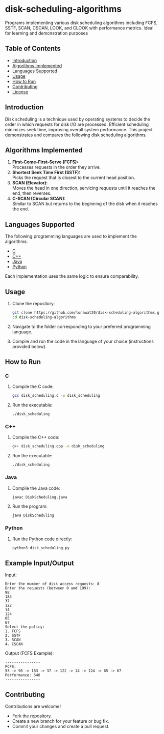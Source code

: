 # disk-scheduling-algorithms
Programs implementing various disk scheduling algorithms including FCFS, SSTF, SCAN, CSCAN, LOOK, and CLOOK with performance metrics. Ideal for learning and demonstration purposes

## Table of Contents
- [Introduction](#introduction)
- [Algorithms Implemented](#algorithms-implemented)
- [Languages Supported](#languages-supported)
- [Usage](#usage)
- [How to Run](#how-to-run)
- [Contributing](#contributing)
- [License](#license)

## Introduction

Disk scheduling is a technique used by operating systems to decide the order in which requests for disk I/O are processed. Efficient scheduling minimizes seek time, improving overall system performance. This project demonstrates and compares the following disk scheduling algorithms.

## Algorithms Implemented

1. **First-Come-First-Serve (FCFS):**  
   Processes requests in the order they arrive.
2. **Shortest Seek Time First (SSTF):**  
   Picks the request that is closest to the current head position.
3. **SCAN (Elevator):**  
   Moves the head in one direction, servicing requests until it reaches the end, then reverses.
4. **C-SCAN (Circular SCAN):**  
   Similar to SCAN but returns to the beginning of the disk when it reaches the end.

## Languages Supported
The following programming languages are used to implement the algorithms:
- [C](./C)
- [C++](./C++)
- [Java](./Java)
- [Python](./Python)

Each implementation uses the same logic to ensure comparability.

## Usage
1. Clone the repository:
   ```bash
   git clone https://github.com/lunawat20/disk-scheduling-algorithms.git
   cd disk-scheduling-algorithms
   ```
2. Navigate to the folder corresponding to your preferred programming language.

3. Compile and run the code in the language of your choice (instructions provided below).

## How to Run

### **C**
1. Compile the C code:
   ```bash
   gcc disk_scheduling.c -o disk_scheduling
   ```
2. Run the executable:
   ```bash
   ./disk_scheduling
   ```

### C++
1. Compile the C++ code:
   ```bash
   g++ disk_scheduling.cpp -o disk_scheduling
   ```
2. Run the executable:
   ```bash
   ./disk_scheduling
   ```

### Java
1. Compile the Java code:
   ```bash
   javac DiskScheduling.java
   ```
2. Run the program:
   ```bash
   java DiskScheduling
   ```

### Python
1. Run the Python code directly:
   ```bash
   python3 disk_scheduling.py
   ```

## Example Input/Output
Input:  
```plaintext
Enter the number of disk access requests: 8  
Enter the requests (between 0 and 199):  
98  
183  
37  
122  
14  
124  
65  
67  
Select the policy:  
1. FCFS  
2. SSTF  
3. SCAN  
4. CSCAN  
```

Output (FCFS Example):  
```plaintext
----------------
FCFS:  
53 -> 98 -> 183 -> 37 -> 122 -> 14 -> 124 -> 65 -> 67  
Performance: 640  
----------------
```

## Contributing
Contributions are welcome!  
- Fork the repository.
- Create a new branch for your feature or bug fix.
- Commit your changes and create a pull request.
